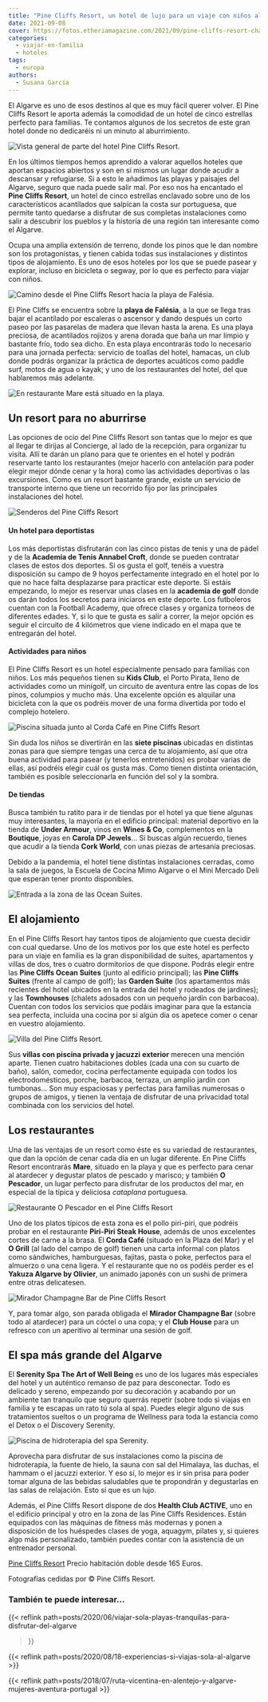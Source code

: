 ```yaml
---
title: "Pine Cliffs Resort, un hotel de lujo para un viaje con niños al Algarve"
date: 2021-09-08
cover: https://fotos.etheriamagazine.com/2021/09/pine-cliffs-resort-champagne-bar.jpg
categories: 
  - viajar-en-familia
  - hoteles
tags: 
  - europa
authors: 
  - Susana García
---
```


El Algarve es uno de esos destinos al que es muy fácil querer volver. El Pine Cliffs Resort le aporta además la comodidad de un hotel de cinco estrellas perfecto para familias. Te contamos algunos de los secretos de este gran hotel donde no dedicaréis ni un minuto al aburrimiento.

![Vista general de parte del hotel Pine Cliffs Resort.](https://fotos.etheriamagazine.com/2021/09/Pine-cliffs-general.jpg "Vista general de parte del hotel Pine Cliffs Resort.")

En los últimos tiempos hemos aprendido a valorar aquellos hoteles que aportan espacios 
abiertos y son en sí mismos un lugar donde acudir a descansar y refugiarse. Si a esto le 
añadimos las playas y paisajes del Algarve, seguro que nada puede salir mal. Por eso nos 
ha encantado el **Pine Cliffs Resort**, un hotel de cinco estrellas enclavado sobre uno 
de los característicos acantilados que salpican la costa sur portuguesa, que permite 
tanto quedarse a disfrutar de sus completas instalaciones como salir a descubrir los 
pueblos y la historia de una región tan interesante como el Algarve. 

Ocupa una amplia extensión de terreno, donde los pinos que le dan nombre son los 
protagonistas, y tienen cabida todas sus instalaciones y distintos tipos de alojamiento. 
Es uno de esos hoteles por los que se puede pasear y explorar, incluso en bicicleta o 
segway, por lo que es perfecto para viajar con niños. 

![Camino desde el Pine Cliffs Resort hacia la playa de Falésia.](https://fotos.etheriamagazine.com/2021/09/pine-cliffs-resort-bajada-playa.jpg "Camino desde el Pine Cliffs Resort hacia la playa de Falésia.")

El Pine Cliffs se encuentra sobre la **playa de Falésia**, a la que se llega tras bajar 
el acantilado por escaleras o ascensor y dando después un corto paseo por las pasarelas 
de madera que llevan hasta la arena. Es una playa preciosa, de acantilados rojizos y 
arena dorada que baña un mar limpio y bastante frío, todo sea dicho. En esta playa 
encontrarás todo lo necesario para una jornada perfecta: servicio de toallas del hotel, 
hamacas, un club donde podrás organizar la práctica de deportes acuáticos como paddle 
surf, motos de agua o kayak; y uno de los restaurantes del hotel, del que hablaremos más 
adelante. 

![En restaurante Mare está situado en la playa.](https://fotos.etheriamagazine.com/2021/09/pine-cliffs-resort-restaurante-mare.jpg "El restaurante Mare está situado en la playa de Falésia.")

## Un resort para no aburrirse

Las opciones de ocio del Pine Cliffs Resort son tantas que lo mejor es que al llegar te 
dirijas al Concierge, al lado de la recepción, para organizar tu visita. Allí te darán 
un plano para que te orientes en el hotel y podrán reservarte tanto los restaurantes 
(mejor hacerlo con antelación para poder elegir mejor dónde cenar y la hora) como las 
actividades deportivas o las excursiones. Como es un resort bastante grande, existe un 
servicio de transporte interno que tiene un recorrido fijo por las principales 
instalaciones del hotel. 

![Senderos del Pine Cliffs Resort](https://fotos.etheriamagazine.com/2021/09/pine-cliffs-resort-paseo-pinos.jpg "El hotel está lleno de senderos entre pinos para dar agradables paseos a pie o en bicicleta.")

#### Un hotel para deportistas

Los más deportistas disfrutarán con las cinco pistas de tenis y una de pádel y de la 
**Academia de Tenis Annabel Croft**, donde se pueden contratar clases de estos dos 
deportes. Si os gusta el golf, tenéis a vuestra disposición su campo de 9 hoyos 
perfectamente integrado en el hotel por lo que no hace falta desplazarse para practicar 
este deporte. Si estáis empezando, lo mejor es reservar unas clases en la **academia de 
golf** donde os darán todos los secretos para iniciaros en este deporte. Los futboleros 
cuentan con la Football Academy, que ofrece clases y organiza torneos de diferentes 
edades. Y, si lo que te gusta es salir a correr, la mejor opción es seguir el circuito 
de 4 kilómetros que viene indicado en el mapa que te entregarán del hotel. 

#### Actividades para niños

El Pine Cliffs Resort es un hotel especialmente pensado para familias con niños. Los más 
pequeños tienen su **Kids Club**, el Porto Pirata, lleno de actividades como un 
minigolf, un circuito de aventura entre las copas de los pinos, columpios y mucho más. 
Una excelente opción es alquilar una bicicleta con la que os podréis mover de una forma 
divertida por todo el complejo hotelero. 

![Piscina situada junto al Corda Café en Pine Cliffs Resort](https://fotos.etheriamagazine.com/2021/09/pine-cliffs-corda-cafe.jpg "Piscina situada junto al Corda Café.")

Sin duda los niños se divertirán en las **siete piscinas** ubicadas en distintas zonas 
para que siempre tengas una cerca de tu alojamiento, así que otra buena actividad para 
pasear (y tenerlos entretenidos) es probar varias de ellas, así podréis elegir cuál os 
gusta más. Como tienen distinta orientación, también es posible seleccionarla en función 
del sol y la sombra. 

#### De tiendas

Busca también tu ratito para ir de tiendas por el hotel ya que tiene algunas muy 
interesantes, la mayoría en el edificio principal: material deportivo en la tienda de 
**Under Armour**, vinos en **Wines & Co**, complementos en la **Boutique**, joyas en 
**Carola DP Jewels**… Si buscas algún recuerdo, tienes que acudir a la tienda **Cork 
World**, con unas piezas de artesanía preciosas. 

Debido a la pandemia, el hotel tiene distintas instalaciones cerradas, como la sala de 
juegos, la Escuela de Cocina Mimo Algarve o el Mini Mercado Deli que esperan tener 
pronto disponibles. 

![Entrada a la zona de las Ocean Suites.](https://fotos.etheriamagazine.com/2021/09/pine-cliffs-resort-ocean-suites.jpg "Entrada a la zona de las Ocean Suites.")

## El alojamiento

En el Pine Cliffs Resort hay tantos tipos de alojamiento que cuesta decidir con cual 
quedarse. Uno de los motivos por los que este hotel es perfecto para un viaje en familia 
es la gran disponibilidad de suites, apartamentos y villas de dos, tres o cuatro 
dormitorios de que dispone. Podrás elegir entre las **Pine Cliffs Ocean Suites** (junto 
al edificio principal); las **Pine Cliffs Suites** (frente al campo de golf); las 
**Garden Suite** (los apartamentos más recientes del hotel ubicados en la entrada del 
hotel y rodeados de jardines); y las **Townhouses** (chalets adosados con un pequeño 
jardín con barbacoa). Cuentan con todos los servicios que podáis imaginar para que la 
estancia sea perfecta, incluida una cocina por si algún día os apetece comer o cenar en 
vuestro alojamiento. 

![Villa del Pine Cliffs Resort.](https://fotos.etheriamagazine.com/2021/09/pine-cliffs-resort-villa.jpg "Villa del Pine Cliffs Resort.")

Sus **villas con piscina privada y jacuzzi** **exterior** merecen una mención aparte. 
Tienen cuatro habitaciones dobles (cada una con su cuarto de baño), salón, comedor, 
cocina perfectamente equipada con todos los electrodomésticos, porche, barbacoa, 
terraza, un amplio jardín con tumbonas… Son muy espaciosas y perfectas para familias 
numerosas o grupos de amigos, y tienen la ventaja de disfrutar de una privacidad total 
combinada con los servicios del hotel. 

## Los restaurantes

Una de las ventajas de un resort como éste es su variedad de restaurantes, que dan la 
opción de cenar cada día en un lugar diferente. En Pine Cliffs Resort encontrarás 
**Mare**, situado en la playa y que es perfecto para cenar al atardecer y degustar 
platos de pescado y marisco; y también **O Pescador**, un lugar perfecto para disfrutar 
de los productos del mar, en especial de la típica y deliciosa _cataplana_ portuguesa. 

![Restaurante O Pescador en el Pine Cliffs Resort](https://fotos.etheriamagazine.com/2021/09/Pine-cliffs-Pescador.jpg "Restaurante O Pescador.")

Uno de los platos típicos de esta zona es el pollo piri-piri, que podréis probar en el 
restaurante **Piri-Piri Steak House**, además de unos excelentes cortes de carne a la 
brasa. El **Corda Café** (situado en la Plaza del Mar) y el **O Grill** (al lado del 
campo de golf) tienen una carta informal con platos como sándwiches, hamburguesas, 
fajitas, pasta o poke, perfectos para el almuerzo o una cena ligera. Y el restaurante 
que no os podéis perder es el **Yakuza Algarve by Olivier**, un animado japonés con un 
sushi de primera entre otras delicatesen. 

![Mirador Champagne Bar de Pine Cliffs Resort](https://fotos.etheriamagazine.com/2021/09/pine-cliffs-resort-champagne-bar.jpg "El Mirador Champagne Bar tiene una ubicación privilegiada.")

Y, para tomar algo, son parada obligada el **Mirador Champagne Bar** (sobre todo al 
atardecer) para un cóctel o una copa; y el **Club House** para un refresco con un 
aperitivo al terminar una sesión de golf. 

## El spa más grande del Algarve

El **Serenity Spa The Art of Well Being** es uno de los lugares más especiales del hotel 
y un auténtico remanso de paz para desconectar. Todo es delicado y sereno, empezando por 
su decoración y acabando por un ambiente tan tranquilo que seguro querrás repetir (sobre 
todo si viajas en familia y te escapas un rato tú sola al spa). Puedes elegir alguno de 
sus tratamientos sueltos o un programa de Wellness para toda la estancia como el Detox o 
el Discovery Serenity. 

![Piscina de hidroterapia del spa Serenity.](https://fotos.etheriamagazine.com/2021/09/pine-cliffs-resort-spa.jpg "Piscina de hidroterapia del Serenity Spa.")

Aprovecha para disfrutar de sus instalaciones como la piscina de hidroterapia, la fuente 
de hielo, la sauna con sal del Himalaya, las duchas, el hammam o el jacuzzi exterior. Y 
eso sí, lo mejor es ir sin prisa para poder tomar alguna de las bebidas saludables que 
te propondrán y degustarlas en las salas de relajación. Esto sí que es un lujo. 

Además, el Pine Cliffs Resort dispone de dos **Health Club ACTIVE**, uno en el edificio 
principal y otro en la zona de las Pine Cliffs Residences. Están equipados con las 
máquinas de fitness más modernas y ponen a disposición de los huéspedes clases de yoga, 
aquagym, pilates y, si quieres algo más personalizado, también puedes contar con la 
asistencia de un entrenador personal. 

[Pine Cliffs Resort](https://www.pinecliffs.com/en/) Precio habitación doble desde 165 
Euros. 

Fotografías cedidas por © Pine Cliffs Resort. 

### También te puede interesar...

{{< reflink path=posts/2020/06/viajar-sola-playas-tranquilas-para-disfrutar-del-algarve 
>}} 

{{< reflink path=posts/2020/08/18-experiencias-si-viajas-sola-al-algarve >}} 

{{< reflink 
path=posts/2018/07/ruta-vicentina-en-alentejo-y-algarve-mujeres-aventura-portugal >}}
